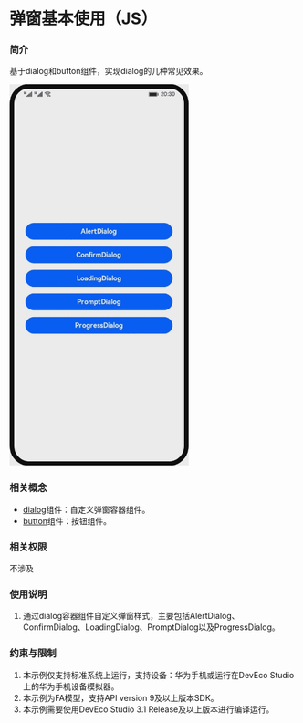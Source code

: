 # 弹窗基本使用（JS）

### 简介
基于dialog和button组件，实现dialog的几种常见效果。

![image](screenshots/device/dialog.gif)

### **相关概念**
* [dialog](https://developer.harmonyos.com/cn/docs/documentation/doc-references-V3/js-components-container-dialog-0000001477981249-V3)组件：自定义弹窗容器组件。
* [button](https://developer.harmonyos.com/cn/docs/documentation/doc-references-V3/js-service-widget-basic-button-0000001428061848-V3)组件：按钮组件。

### 相关权限
不涉及

### 使用说明
1. 通过dialog容器组件自定义弹窗样式，主要包括AlertDialog、ConfirmDialog、LoadingDialog、PromptDialog以及ProgressDialog。

### 约束与限制
1. 本示例仅支持标准系统上运行，支持设备：华为手机或运行在DevEco Studio上的华为手机设备模拟器。
2. 本示例为FA模型，支持API version 9及以上版本SDK。
3. 本示例需要使用DevEco Studio 3.1 Release及以上版本进行编译运行。
